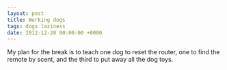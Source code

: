```yaml
---
layout: post
title: Working dogs
tags: dogs laziness
date: 2012-12-20 00:00:00 +0000
---
```


My plan for the break is to teach one dog to reset the router, one to find the remote by scent, and the third to put away all the dog toys.